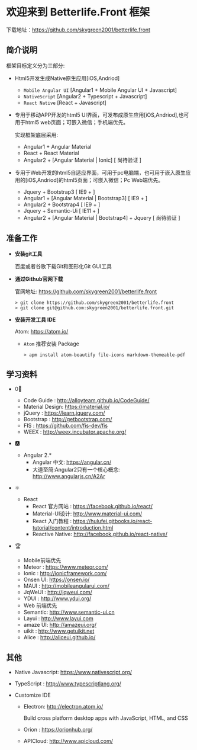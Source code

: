 # 欢迎来到 Betterlife.Front 框架

下载地址：https://github.com/skygreen2001/betterlife.front

## 简介说明

框架目标定义分为三部分:
* Html5开发生成Native原生应用[iOS,Andriod]
  - `Mobile Angular UI` [Angular1 + Mobile Angular UI + Javascript]
  - `NativeScript`      [Angular2 + Typescript + Javascript]
  - `React Native`      [React + Javascript]

* 专用于移动APP开发的html5 UI界面，可发布成原生应用[iOS,Andriod],也可用于html5 web页面；可嵌入微信；手机端优先。

  实现框架底层采用:
    - Angular1 + Angular Material
    - React    + React Material
    - Angular2 + [Angular Material | Ionic] [ 尚待验证 ]

* 专用于Web开发的html5自适应界面，可用于pc电脑端，也可用于嵌入原生应用的[iOS,Andriod]的html5页面；可嵌入微信；Pc Web端优先。
  - Jquery + Bootstrap3                         [ IE9  + ]
  - Angular1 + [Angular Material | Bootstrap3]  [ IE9  + ]
  - Angular2 + Bootstrap4        [ IE9  + ]
  - Jquery + Semantic-Ui         [ IE11 + ]
  - Angular2 + [Angular Material | Bootstrap4] + Jquery [ 尚待验证 ]

## 准备工作

* **安装git工具**

  百度或者谷歌下载Git和图形化Git GUI工具

* **通过Github官网下载**

  官网地址: https://github.com/skygreen2001/betterlife.front
  ```
  > git clone https://github.com/skygreen2001/betterlife.front
  > git clone git@github.com:skygreen2001/betterlife.front.git
  ```

* **安装开发工具 IDE**

  Atom: https://atom.io/

  - `Atom` 推荐安装 Package

    ```
    > apm install atom-beautify file-icons markdown-themeable-pdf
    ```

## 学习资料

- 0⃣️

  * Code Guide     : http://alloyteam.github.io/CodeGuide/
  * Material Design: https://material.io/
  * jQuery         : https://learn.jquery.com/
  * Bootstrap      : http://getbootstrap.com/
  * FIS            : https://github.com/fis-dev/fis
  * WEEX           : http://weex.incubator.apache.org/

- 🅰️

  - Angular 2.*
    * Angular 中文: https://angular.cn/
    * 大道至简:Angular2只有一个核心概念: http://www.angularjs.cn/A2Ar

- ⚛️

  - React
    * React 官方网站  : https://facebook.github.io/react/
    * Material-UI设计: http://www.material-ui.com/
    * React 入门教程  : https://hulufei.gitbooks.io/react-tutorial/content/introduction.html
    * Reactive Native: http://facebook.github.io/react-native/

- 🏆

  - Mobile前端优先
  * Meteor  : https://www.meteor.com/
  * Ionic   : http://ionicframework.com/
  * Onsen UI: https://onsen.io/
  * MAUI    : http://mobileangularui.com/
  * JqWeUI  : http://jqweui.com/
  * YDUI    : http://www.ydui.org/

  - Web 前端优先
  * Semantic: http://www.semantic-ui.cn
  * Layui   : http://www.layui.com
  * amaze UI: http://amazeui.org/
  * uikit   : http://www.getuikit.net
  * Alice   : http://aliceui.github.io/

## 其他

- Native Javascript: https://www.nativescript.org/

- TypeScript       : http://www.typescriptlang.org/

- Customize IDE

  - Electron: http://electron.atom.io/

    Build cross platform desktop apps with JavaScript, HTML, and CSS

  - Orion   : https://orionhub.org/

  - APICloud: http://www.apicloud.com/
